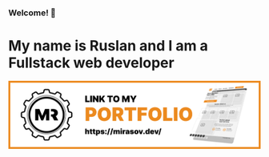 ### Welcome! 👋

# My name is Ruslan and I am a Fullstack web developer

[![Mirasov Ruslan portfolio link](https://raw.githubusercontent.com/RuslanMirasov/RuslanMirasov/main/portfolio.jpg)](https://ruslanmirasov.github.io/myPortfolio)
